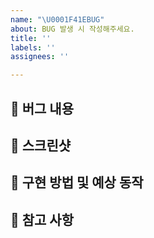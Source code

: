 ```yaml
---
name: "\U0001F41EBUG"
about: BUG 발생 시 작성해주세요.
title: ''
labels: ''
assignees: ''

---
```


## 🤷 버그 내용

## 📸 스크린샷

## 🤔 구현 방법 및 예상 동작

## 👄 참고 사항
